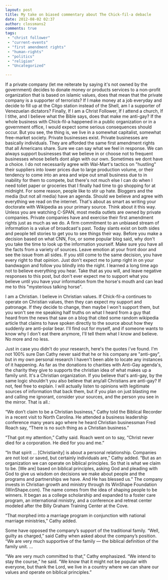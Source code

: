 ```yaml
---
layout: post
title: My take on biased commentary about The Chick-fil-a debacle
date: 2012-08-02 02:37
author: clossmans2
comments: true
tags: 
 - "christ follower"
 - "current-events"
 - "first amendment rights"
 - "human-rights"
 - "politics"
 - "religion"
 - "Uncategorized"

---
```

If a private company (let me reiterate by saying it's not owned by the government) decides to donate money or products services to a non-profit organization that is based on islamic values, does that mean that the private company is a supporter of terrorists? If I make money at a job everyday and decide to fill up at the Citgo station instead of the Shell, am I a supporter of Venezuelan dictators? Finally, If I am a Christ Follower, If I attend a church, If I tithe, and I believe what the Bible says, does that make me anti-gay?
If the whole business with Chick-fil-a happened in a public organization or in a government office, I would expect some serious consequences should occur. But you see, the thing is, we live in a somewhat capitalist, somewhat free-market society. Private businesses exist. Private businesses are basically individuals. They are afforded the same first amendment rights that all Americans share. Sure we can say what we feel in response. We can always support businesses that we believe in or choose not to frequent businesses whose beliefs dont align with our own. Sometimes we dont have a choice. I do not necessarily agree with Wal-Mart's tactics on "hustling" their suppliers into lower prices due to large production volume, or their tendency to come into an area and wipe out small business due to in inability for them to compete, but there's not much else I can do when I need toliet paper or groceries that I finally had time to go shopping for at midnight.
For some reason, people like to stir up hate. Bloggers and the media (but not all media) have an agenda. Should we believe and agree with everything we read on the internet. That's about as smart as writing your doctorate with Wikipedia as your primary source.
Think about it this way. Unless you are watching C-SPAN, most media outlets are owned by private companies. Private companies have and exercise their first amendment rights just as much as we do. A firm commitment to an unbiased stream of information is a value of broadcast's past. Today slants exist on both sides and people tell stories to get you to see things their way. Before you make a decision based on what CNN, Fox, or some popular blog said, why don't you take the time to look up the information yourself. Make sure you have all the facts from a variety of sources. Leave emotion at your front door and see the issue from all sides. If you still come to the same decision, you have every right to that opinion. Just don't expect me to jump right in on your bandwagon and follow you blindly into the night. I learned a long time ago not to believe everything you hear. Take that as you will, and leave negative responses to this post, but don't ever expect me to support what you believe until you have your information from the horse's mouth and can lead me to this "mysterious talking horse".

I am a Christian. I believe in Christian values. If Chick-fil-a continues to operate on Christian values, then they can expect my support and patronage. If they decide to change, then maybe I won't support them, but you won't see me speaking half truths on what I heard from a guy that heard from the news that saw on a blog that cited some random wikipedia article that claims to have spoken directly to the source about how they suddenly are anti-polar bear. I'll find out for myself, and if someone wants to know why I don't eat there anymore, I'll tell them what I know and believe. No more and no less.

Just in case you didn't do your research, here's the quotes i've found. I'm not 100% sure Dan Cathy never said that he or his company are "anti-gay", but in my own personal research I haven't been able to locate any instances of it happening. As far as the donations to charities with Anti-Gay agenda's, the charity they give to supports the christian idea of what makes up a family unit. It's a Christian organization. If you believe that's anti-gay, by the same logic shouldn't you also believe that any/all Christians are anti-gay? If not, feel free to explain. I will actually listen to opinions with legitimate sources of information that back them, but if you plan on just blasting me and calling me ignorant, consider your sources, and the person you see in the mirror. That is all.:

“We don’t claim to be a Christian business,” Cathy told the Biblical Recorder in a recent visit to North Carolina. He attended a business leadership conference many years ago where he heard Christian businessman Fred Roach say, “There is no such thing as a Christian business.”

“That got my attention,” Cathy said. Roach went on to say, “Christ never died for a corporation. He died for you and me.”

“In that spirit … [Christianity] is about a personal relationship. Companies are not lost or saved, but certainly individuals are,” Cathy added. “But as an organization we can operate on biblical principles. So that is what we claim to be. [We are] based on biblical principles, asking God and pleading with God to give us wisdom on decisions we make about people and the programs and partnerships we have. And He has blessed us.” The company invests in Christian growth and ministry through its WinShape Foundation (WinShape.com). The name comes from the idea of shaping people to be winners. It began as a college scholarship and expanded to a foster care program, an international ministry, and a conference and retreat center modeled after the Billy Graham Training Center at the Cove.

“That morphed into a marriage program in conjunction with national marriage ministries,” Cathy added.

Some have opposed the company’s support of the traditional family. “Well, guilty as charged,” said Cathy when asked about the company’s position. “We are very much supportive of the family — the biblical definition of the family unit. …

“We are very much committed to that,” Cathy emphasized. “We intend to stay the course,” he said. “We know that it might not be popular with everyone, but thank the Lord, we live in a country where we can share our values and operate on biblical principles.”
